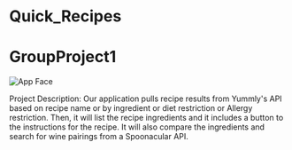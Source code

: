 # Quick_Recipes


# GroupProject1
![App Face](assets/images/appFace.png)

Project Description:
Our application pulls recipe results from Yummly's API based on recipe name or by ingredient or diet restriction or Allergy restriction. Then, it will list the recipe ingredients and it includes a button to the instructions for the recipe. It will also compare the ingredients and search for wine pairings from a Spoonacular API.

